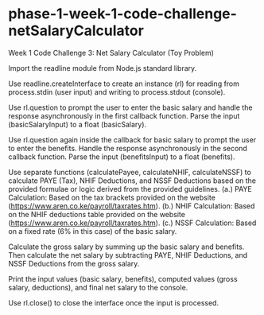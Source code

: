 # phase-1-week-1-code-challenge-netSalaryCalculator
Week 1 Code Challenge 3: Net Salary Calculator (Toy Problem)

Import the readline module from Node.js standard library.

Use readline.createInterface to create an instance (rl) for reading from process.stdin (user input) and writing to process.stdout (console).

Use rl.question to prompt the user to enter the basic salary and handle the response asynchronously in the first callback function. Parse the input (basicSalaryInput) to a float (basicSalary).

Use rl.question again inside the callback for basic salary to prompt the user to enter the benefits. Handle the response asynchronously in the second callback function. Parse the input (benefitsInput) to a float (benefits).

Use separate functions (calculatePayee, calculateNHIF, calculateNSSF) to calculate PAYE (Tax), NHIF Deductions, and NSSF Deductions based on the provided formulae or logic derived from the provided guidelines.
    (a.) PAYE Calculation: Based on the tax brackets provided on the website (https://www.aren.co.ke/payroll/taxrates.htm).
    (b.) NHIF Calculation: Based on the NHIF deductions table provided on the website (https://www.aren.co.ke/payroll/taxrates.htm).
    (c.) NSSF Calculation: Based on a fixed rate (6% in this case) of the basic salary.

Calculate the gross salary by summing up the basic salary and benefits. Then calculate the net salary by subtracting PAYE, NHIF Deductions, and NSSF Deductions from the gross salary.

Print the input values (basic salary, benefits), computed values (gross salary, deductions), and final net salary to the console.

Use rl.close() to close the interface once the input is processed.